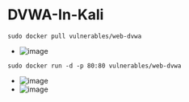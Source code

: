 # DVWA-In-Kali

```
sudo docker pull vulnerables/web-dvwa
```
- ![image](https://github.com/user-attachments/assets/98601b6b-6ab4-499b-b6c5-c07d9b10fd04)

```
sudo docker run -d -p 80:80 vulnerables/web-dvwa
```
- ![image](https://github.com/user-attachments/assets/f298fdad-8a19-4c72-81b4-c3d77f53bcb3)
- ![image](https://github.com/user-attachments/assets/3b8d3c47-34d2-4ef1-a258-5d3b1615fda7)
